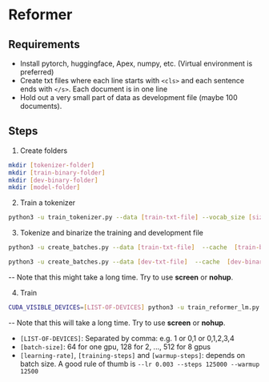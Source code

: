 # Reformer

## Requirements
* Install pytorch, huggingface, Apex, numpy, etc. (Virtual environment is preferred)
* Create txt files where each line starts with ````<cls>```` and each sentence ends with ````</s>````. Each document is in one line
* Hold out a very small part of data as development file (maybe 100 documents).


## Steps
1. Create folders
```bash
mkdir [tokenizer-folder]
mkdir [train-binary-folder]
mkdir [dev-binary-folder]
mkdir [model-folder]

```

2. Train a tokenizer
```bash
python3 -u train_tokenizer.py --data [train-txt-file] --vocab_size [size] --model [tokenizer-folder]
```
3. Tokenize and binarize the training and development file
```bash
python3 -u create_batches.py --data [train-txt-file]  --cache  [train-binary-folder] --tok [tokenizer-folder] --len 4096
```

```bash
python3 -u create_batches.py --data [dev-txt-file]  --cache  [dev-binary-folder] --tok [tokenizer-folder] --len 4096
```

-- Note that this might take a long time. Try to use __screen__ or __nohup__.

4. Train
```bash
CUDA_VISIBLE_DEVICES=[LIST-OF-DEVICES] python3 -u train_reformer_lm.py --train_cache [train-binary-folder] --valid_cache  [dev-binary-folder] --tok [tokenizer-folder] --model [model-folder] --batch [batch-size] --lr [learning-rate] --warmpu [warmup-steps] --step [training-steps]
```

-- Note that this will take a long time. Try to use __screen__ or __nohup__.

* ````[LIST-OF-DEVICES]````: Separated by comma: e.g. 1 or 0,1 or 0,1,2,3,4
* ````[batch-size]````: 64 for one gpu, 128 for 2, ..., 512 for 8 gpus
* ````[learning-rate]````, ````[training-steps]```` and  ````[warmup-steps]````: depends on batch size. A good rule of thumb is ````--lr 0.003 --steps 125000 --warmup 12500````
